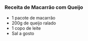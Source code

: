 ### Receita de Macarrão com Queijo
- 1 pacote de macarrão
- 200g de queijo ralado
- 1 copo de leite
- Sal a gosto
